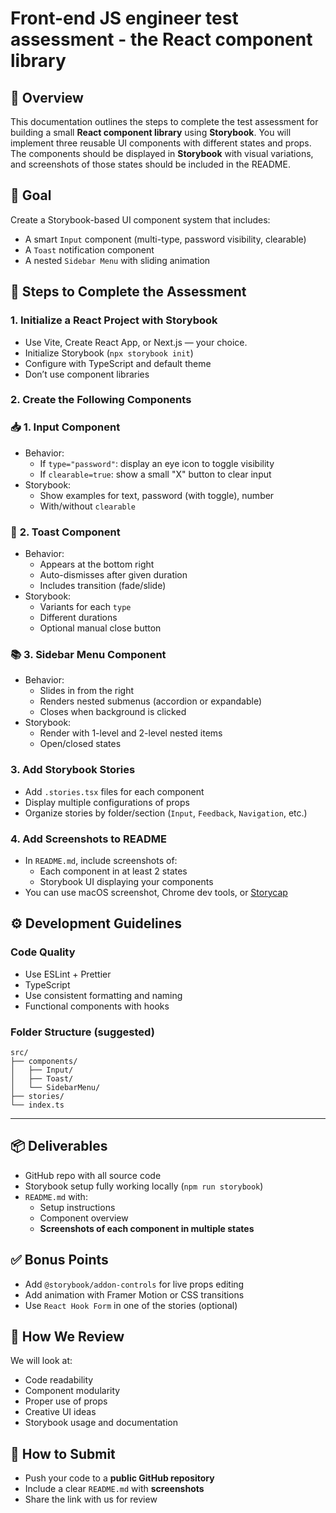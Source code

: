# Front-end JS engineer test assessment - the React component library

## 🎯 **Overview**

This documentation outlines the steps to complete the test assessment for building a small **React component library** using **Storybook**. You will implement three reusable UI components with different states and props. The components should be displayed in **Storybook** with visual variations, and screenshots of those states should be included in the README.

## 🚀 Goal

Create a Storybook-based UI component system that includes:

- A smart `Input` component (multi-type, password visibility, clearable)
- A `Toast` notification component
- A nested `Sidebar Menu` with sliding animation

## 🧩 Steps to Complete the Assessment

### 1. **Initialize a React Project with Storybook**

- Use Vite, Create React App, or Next.js — your choice.
- Initialize Storybook (`npx storybook init`)
- Configure with TypeScript and default theme
- Don’t use component libraries

### 2. **Create the Following Components**

### 📥 **1. Input Component**

- Behavior:
    - If `type="password"`: display an eye icon to toggle visibility
    - If `clearable=true`: show a small "X" button to clear input
- Storybook:
    - Show examples for text, password (with toggle), number
    - With/without `clearable`

### 🔔 **2. Toast Component**

- Behavior:
    - Appears at the bottom right
    - Auto-dismisses after given duration
    - Includes transition (fade/slide)
- Storybook:
    - Variants for each `type`
    - Different durations
    - Optional manual close button

### 📚 **3. Sidebar Menu Component**

- Behavior:
    - Slides in from the right
    - Renders nested submenus (accordion or expandable)
    - Closes when background is clicked
- Storybook:
    - Render with 1-level and 2-level nested items
    - Open/closed states

### 3. **Add Storybook Stories**

- Add `.stories.tsx` files for each component
- Display multiple configurations of props
- Organize stories by folder/section (`Input`, `Feedback`, `Navigation`, etc.)

### 4. **Add Screenshots to README**

- In `README.md`, include screenshots of:
    - Each component in at least 2 states
    - Storybook UI displaying your components
- You can use macOS screenshot, Chrome dev tools, or [Storycap](https://storybook.js.org/addons/storycap)

## ⚙️ Development Guidelines

### Code Quality

- Use ESLint + Prettier
- TypeScript
- Use consistent formatting and naming
- Functional components with hooks

### Folder Structure (suggested)

```
src/
├── components/
│   ├── Input/
│   ├── Toast/
│   └── SidebarMenu/
├── stories/
└── index.ts

```

---

## 📦 Deliverables

- GitHub repo with all source code
- Storybook setup fully working locally (`npm run storybook`)
- `README.md` with:
    - Setup instructions
    - Component overview
    - **Screenshots of each component in multiple states**

## ✅ Bonus Points

- Add `@storybook/addon-controls` for live props editing
- Add animation with Framer Motion or CSS transitions
- Use `React Hook Form` in one of the stories (optional)

## 🧪 How We Review

We will look at:

- Code readability
- Component modularity
- Proper use of props
- Creative UI ideas
- Storybook usage and documentation

## 🔗 How to Submit

- Push your code to a **public GitHub repository**
- Include a clear `README.md` with **screenshots**
- Share the link with us for review